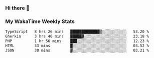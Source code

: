 ### Hi there 👋

<!--
**royschrauwen/royschrauwen** is a ✨ _special_ ✨ repository because its `README.md` (this file) appears on your GitHub profile.

Here are some ideas to get you started:

- 🔭 I’m currently working on ...
- 🌱 I’m currently learning ...
- 👯 I’m looking to collaborate on ...
- 🤔 I’m looking for help with ...
- 💬 Ask me about ...
- 📫 How to reach me: ...
- 😄 Pronouns: ...
- ⚡ Fun fact: ...
-->


### My WakaTime Weekly Stats
<!--START_SECTION:waka-->

```txt
TypeScript   8 hrs 26 mins   █████████████▒░░░░░░░░░░░   53.20 %
Gherkin      3 hrs 40 mins   █████▓░░░░░░░░░░░░░░░░░░░   23.18 %
PHP          1 hr 56 mins    ███░░░░░░░░░░░░░░░░░░░░░░   12.23 %
HTML         33 mins         █░░░░░░░░░░░░░░░░░░░░░░░░   03.52 %
JSON         30 mins         ▓░░░░░░░░░░░░░░░░░░░░░░░░   03.21 %
```

<!--END_SECTION:waka-->
